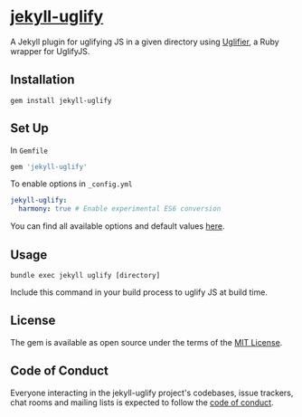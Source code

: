 # [jekyll-uglify](https://rubygems.org/gems/jekyll-uglify)

A Jekyll plugin for uglifying JS in a given directory using [Uglifier](https://github.com/lautis/uglifier), a Ruby wrapper for UglifyJS. 

## Installation
``` 
gem install jekyll-uglify
```

## Set Up
In `Gemfile`
``` ruby
gem 'jekyll-uglify'
```

To enable options in `_config.yml`
``` yaml
jekyll-uglify:
  harmony: true # Enable experimental ES6 conversion
```
You can find all available options and default values [here](https://github.com/lautis/uglifier#usage).

## Usage
```
bundle exec jekyll uglify [directory]
```
Include this command in your build process to uglify JS at build time.

## License

The gem is available as open source under the terms of the [MIT License](https://opensource.org/licenses/MIT).

## Code of Conduct

Everyone interacting in the jekyll-uglify project's codebases, issue trackers, chat rooms and mailing lists is expected to follow the [code of conduct](https://github.com/hofers/jekyll-uglify/blob/master/CODE_OF_CONDUCT.md).
